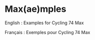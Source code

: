 Max(ae)mples
==========

English : Examples for Cycling 74 Max

Français : Exemples pour Cycling 74 Max
